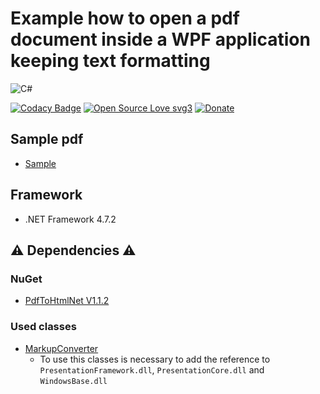 # Example how to open a pdf document inside a WPF application keeping text formatting

![C#](https://img.shields.io/badge/c%23-%23239120.svg?style=for-the-badge&logo=csharp&logoColor=black)

[![Codacy Badge](https://app.codacy.com/project/badge/Grade/49ab64b162424237aaf650494870c7b3)](https://app.codacy.com/gh/R0mb0/Example_how_to_open_a_pdf_document_inside_a_WPF_application/dashboard?utm_source=gh&utm_medium=referral&utm_content=&utm_campaign=Badge_grade)
[![Open Source Love svg3](https://badges.frapsoft.com/os/v3/open-source.svg?v=103)](https://github.com/R0mb0/Example_how_to_open_a_pdf_document_inside_a_WPF_application)
[![Donate](https://img.shields.io/badge/PayPal-Donate%20to%20Author-blue.svg)](http://paypal.me/R0mb0)

## Sample pdf

- [Sample](https://pdfobject.com/pdf/sample.pdf)

## Framework

- .NET Framework 4.7.2

## ⚠️ Dependencies ⚠️

### NuGet

- [PdfToHtmlNet V1.1.2](https://github.com/kerajel/PdfToHtmlNet)

### Used classes

- [MarkupConverter](https://github.com/mmanela/MarkupConverter)
  - To use this classes is necessary to add the reference to `PresentationFramework.dll`, `PresentationCore.dll` and `WindowsBase.dll`
